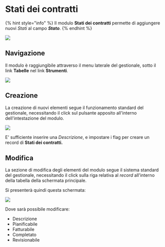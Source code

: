 # Stati dei contratti

{% hint style="info" %}
Il modulo **Stati dei contratti** permette di aggiungere nuovi _Stati_ al campo _**Stato**_.
{% endhint %}

![](https://firebasestorage.googleapis.com/v0/b/gitbook-x-prod.appspot.com/o/spaces%2F-LZJeLg23eVDvrCv74U7-887967055%2Fuploads%2FSZ8bf0iIMnWg6MTXmdxg%2Ffile.png?alt=media)

## Navigazione

Il modulo è raggiungibile attraverso il menu laterale del gestionale, sotto il link **Tabelle** nel link **Strumenti**.

![](https://firebasestorage.googleapis.com/v0/b/gitbook-x-prod.appspot.com/o/spaces%2F-LZJeLg23eVDvrCv74U7-887967055%2Fuploads%2Flm4rutGdKbpyLJAJzN1r%2Ffile.png?alt=media)

## Creazione

La creazione di nuovi elementi segue il funzionamento standard del gestionale, necessitando il click sul pulsante apposito all'interno dell'intestazione del modulo.

![](https://firebasestorage.googleapis.com/v0/b/gitbook-x-prod.appspot.com/o/spaces%2F-LZJeLg23eVDvrCv74U7-887967055%2Fuploads%2FcFpkehfYf2jv4FcUmrJ2%2Ffile.png?alt=media)

E' sufficiente inserire una _Descrizione_, e impostare i flag per creare un record di **Stati dei contratti.**

## Modifica

La sezione di modifica degli elementi del modulo segue il sistema standard del gestionale, necessitando il click sulla riga relativa al _record_ all'interno della tabella della schermata principale.

Si presenterà quindi questa schermata:

![](https://firebasestorage.googleapis.com/v0/b/gitbook-x-prod.appspot.com/o/spaces%2F-LZJeLg23eVDvrCv74U7-887967055%2Fuploads%2FpXTzqoztqu4La3mLDTtd%2Ffile.png?alt=media)

Dove sarà possibile modificare:

* Descrizione
* Pianificabile
* Fatturabile
* Completato
* Revisionabile
